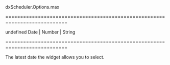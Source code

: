 <!--id-->dxScheduler.Options.max<!--/id-->
===========================================================================
<!--default-->undefined<!--/default-->
<!--type-->Date | Number | String<!--/type-->
===========================================================================

<!--shortDescription-->
The latest date the widget allows you to select.
<!--/shortDescription-->

<!--fullDescription-->

<!--/fullDescription-->